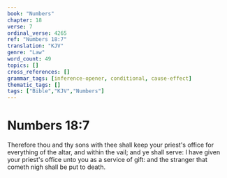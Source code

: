 ```yaml
---
book: "Numbers"
chapter: 18
verse: 7
ordinal_verse: 4265
ref: "Numbers 18:7"
translation: "KJV"
genre: "Law"
word_count: 49
topics: []
cross_references: []
grammar_tags: [inference-opener, conditional, cause-effect]
thematic_tags: []
tags: ["Bible","KJV","Numbers"]
---
```


# Numbers 18:7

Therefore thou and thy sons with thee shall keep your priest's office for everything of the altar, and within the vail; and ye shall serve: I have given your priest's office unto you as a service of gift: and the stranger that cometh nigh shall be put to death.
